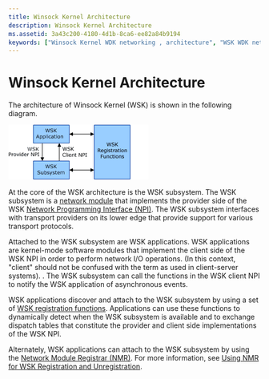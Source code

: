```yaml
---
title: Winsock Kernel Architecture
description: Winsock Kernel Architecture
ms.assetid: 3a43c200-4180-4d1b-8ca6-ee82a84b9194
keywords: ["Winsock Kernel WDK networking , architecture", "WSK WDK networking , architecture", "architecture WDK Winsock Kernel", "network modules WDK Winsock Kernel", "subsystem WDK Winsock Kernel"]
---
```


# Winsock Kernel Architecture


The architecture of Winsock Kernel (WSK) is shown in the following diagram.

![diagram illustrating the architecture of the wsk ](images/wskarch.png)

At the core of the WSK architecture is the WSK subsystem. The WSK subsystem is a [network module](network-module.md) that implements the provider side of the WSK [Network Programming Interface (NPI)](network-programming-interface.md). The WSK subsystem interfaces with transport providers on its lower edge that provide support for various transport protocols.

Attached to the WSK subsystem are WSK applications. WSK applications are kernel-mode software modules that implement the client side of the WSK NPI in order to perform network I/O operations. (In this context, "client" should not be confused with the term as used in client-server systems). . The WSK subsystem can call the functions in the WSK client NPI to notify the WSK application of asynchronous events.

WSK applications discover and attach to the WSK subsystem by using a set of [WSK registration functions](https://msdn.microsoft.com/library/windows/hardware/ff571179). Applications can use these functions to dynamically detect when the WSK subsystem is available and to exchange dispatch tables that constitute the provider and client side implementations of the WSK NPI.

Alternately, WSK applications can attach to the WSK subsystem by using the [Network Module Registrar (NMR)](network-module-registrar2.md). For more information, see [Using NMR for WSK Registration and Unregistration](using-nmr-for-wsk-registration-and-unregistration.md).

 

 





